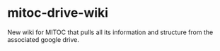 # mitoc-drive-wiki
New wiki for MITOC that pulls all its information and structure from the associated google drive.
